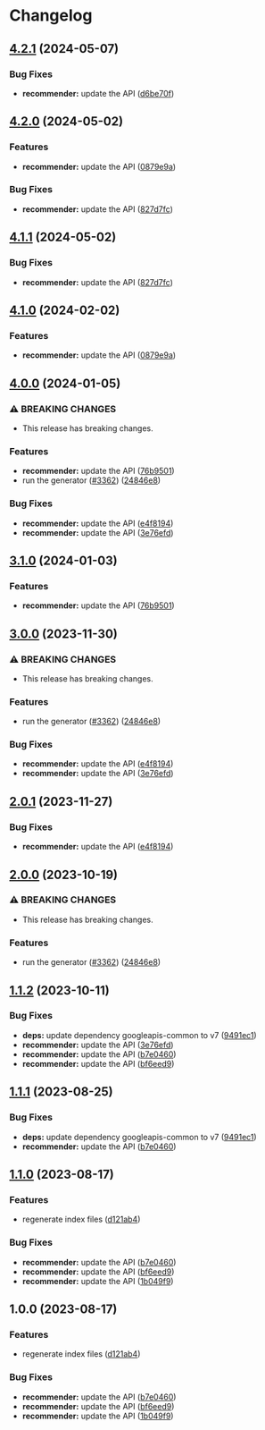 # Changelog

## [4.2.1](https://github.com/googleapis/google-api-nodejs-client/compare/recommender-v4.2.0...recommender-v4.2.1) (2024-05-07)


### Bug Fixes

* **recommender:** update the API ([d6be70f](https://github.com/googleapis/google-api-nodejs-client/commit/d6be70ff925d7394a8c0317b8a067d2c53f7b9ed))

## [4.2.0](https://github.com/googleapis/google-api-nodejs-client/compare/recommender-v4.1.1...recommender-v4.2.0) (2024-05-02)


### Features

* **recommender:** update the API ([0879e9a](https://github.com/googleapis/google-api-nodejs-client/commit/0879e9a5ba8049f508bc8a496494ccceb33d77de))


### Bug Fixes

* **recommender:** update the API ([827d7fc](https://github.com/googleapis/google-api-nodejs-client/commit/827d7fcf0b01ee4bb097d0e9b258dacfd903d4de))

## [4.1.1](https://github.com/googleapis/google-api-nodejs-client/compare/recommender-v4.1.0...recommender-v4.1.1) (2024-05-02)


### Bug Fixes

* **recommender:** update the API ([827d7fc](https://github.com/googleapis/google-api-nodejs-client/commit/827d7fcf0b01ee4bb097d0e9b258dacfd903d4de))

## [4.1.0](https://github.com/googleapis/google-api-nodejs-client/compare/recommender-v4.0.0...recommender-v4.1.0) (2024-02-02)


### Features

* **recommender:** update the API ([0879e9a](https://github.com/googleapis/google-api-nodejs-client/commit/0879e9a5ba8049f508bc8a496494ccceb33d77de))

## [4.0.0](https://github.com/googleapis/google-api-nodejs-client/compare/recommender-v3.1.0...recommender-v4.0.0) (2024-01-05)


### ⚠ BREAKING CHANGES

* This release has breaking changes.

### Features

* **recommender:** update the API ([76b9501](https://github.com/googleapis/google-api-nodejs-client/commit/76b950132771df9ecd733ef8e535a910c8826cc3))
* run the generator ([#3362](https://github.com/googleapis/google-api-nodejs-client/issues/3362)) ([24846e8](https://github.com/googleapis/google-api-nodejs-client/commit/24846e81aa8f487b8d30b4d1b31c945e9968ec42))


### Bug Fixes

* **recommender:** update the API ([e4f8194](https://github.com/googleapis/google-api-nodejs-client/commit/e4f8194acfb8af6d0bfd30df8a991500795f6422))
* **recommender:** update the API ([3e76efd](https://github.com/googleapis/google-api-nodejs-client/commit/3e76efde7d92203a555870908a10da54f5021df6))

## [3.1.0](https://github.com/googleapis/google-api-nodejs-client/compare/recommender-v3.0.0...recommender-v3.1.0) (2024-01-03)


### Features

* **recommender:** update the API ([76b9501](https://github.com/googleapis/google-api-nodejs-client/commit/76b950132771df9ecd733ef8e535a910c8826cc3))

## [3.0.0](https://github.com/googleapis/google-api-nodejs-client/compare/recommender-v2.0.1...recommender-v3.0.0) (2023-11-30)


### ⚠ BREAKING CHANGES

* This release has breaking changes.

### Features

* run the generator ([#3362](https://github.com/googleapis/google-api-nodejs-client/issues/3362)) ([24846e8](https://github.com/googleapis/google-api-nodejs-client/commit/24846e81aa8f487b8d30b4d1b31c945e9968ec42))


### Bug Fixes

* **recommender:** update the API ([e4f8194](https://github.com/googleapis/google-api-nodejs-client/commit/e4f8194acfb8af6d0bfd30df8a991500795f6422))
* **recommender:** update the API ([3e76efd](https://github.com/googleapis/google-api-nodejs-client/commit/3e76efde7d92203a555870908a10da54f5021df6))

## [2.0.1](https://github.com/googleapis/google-api-nodejs-client/compare/recommender-v2.0.0...recommender-v2.0.1) (2023-11-27)


### Bug Fixes

* **recommender:** update the API ([e4f8194](https://github.com/googleapis/google-api-nodejs-client/commit/e4f8194acfb8af6d0bfd30df8a991500795f6422))

## [2.0.0](https://github.com/googleapis/google-api-nodejs-client/compare/recommender-v1.1.2...recommender-v2.0.0) (2023-10-19)


### ⚠ BREAKING CHANGES

* This release has breaking changes.

### Features

* run the generator ([#3362](https://github.com/googleapis/google-api-nodejs-client/issues/3362)) ([24846e8](https://github.com/googleapis/google-api-nodejs-client/commit/24846e81aa8f487b8d30b4d1b31c945e9968ec42))

## [1.1.2](https://github.com/googleapis/google-api-nodejs-client/compare/recommender-v1.1.1...recommender-v1.1.2) (2023-10-11)


### Bug Fixes

* **deps:** update dependency googleapis-common to v7 ([9491ec1](https://github.com/googleapis/google-api-nodejs-client/commit/9491ec1cdc3c413e7d73edcfcd59cf5c28a7c855))
* **recommender:** update the API ([3e76efd](https://github.com/googleapis/google-api-nodejs-client/commit/3e76efde7d92203a555870908a10da54f5021df6))
* **recommender:** update the API ([b7e0460](https://github.com/googleapis/google-api-nodejs-client/commit/b7e04605e76dee6162fcb9b6ff412c7449b166d5))
* **recommender:** update the API ([bf6eed9](https://github.com/googleapis/google-api-nodejs-client/commit/bf6eed974547dada6cf8240eacc77fc657f18cd2))

## [1.1.1](https://github.com/googleapis/google-api-nodejs-client/compare/recommender-v1.1.0...recommender-v1.1.1) (2023-08-25)


### Bug Fixes

* **deps:** update dependency googleapis-common to v7 ([9491ec1](https://github.com/googleapis/google-api-nodejs-client/commit/9491ec1cdc3c413e7d73edcfcd59cf5c28a7c855))
* **recommender:** update the API ([b7e0460](https://github.com/googleapis/google-api-nodejs-client/commit/b7e04605e76dee6162fcb9b6ff412c7449b166d5))

## [1.1.0](https://github.com/googleapis/google-api-nodejs-client/compare/recommender-v1.0.0...recommender-v1.1.0) (2023-08-17)


### Features

* regenerate index files ([d121ab4](https://github.com/googleapis/google-api-nodejs-client/commit/d121ab4cb630dd1c77a228166da2788bd2bd1175))


### Bug Fixes

* **recommender:** update the API ([b7e0460](https://github.com/googleapis/google-api-nodejs-client/commit/b7e04605e76dee6162fcb9b6ff412c7449b166d5))
* **recommender:** update the API ([bf6eed9](https://github.com/googleapis/google-api-nodejs-client/commit/bf6eed974547dada6cf8240eacc77fc657f18cd2))
* **recommender:** update the API ([1b049f9](https://github.com/googleapis/google-api-nodejs-client/commit/1b049f9c98bee9e33780c62a158fe7f5582dfbfe))

## 1.0.0 (2023-08-17)


### Features

* regenerate index files ([d121ab4](https://github.com/googleapis/google-api-nodejs-client/commit/d121ab4cb630dd1c77a228166da2788bd2bd1175))


### Bug Fixes

* **recommender:** update the API ([b7e0460](https://github.com/googleapis/google-api-nodejs-client/commit/b7e04605e76dee6162fcb9b6ff412c7449b166d5))
* **recommender:** update the API ([bf6eed9](https://github.com/googleapis/google-api-nodejs-client/commit/bf6eed974547dada6cf8240eacc77fc657f18cd2))
* **recommender:** update the API ([1b049f9](https://github.com/googleapis/google-api-nodejs-client/commit/1b049f9c98bee9e33780c62a158fe7f5582dfbfe))
